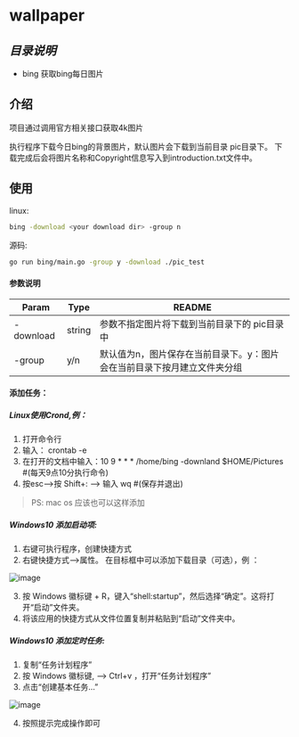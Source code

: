 # wallpaper
## _目录说明_
- bing 获取bing每日图片


## 介绍
项目通过调用官方相关接口获取4k图片

执行程序下载今日bing的背景图片，默认图片会下载到当前目录 pic目录下。
下载完成后会将图片名称和Copyright信息写入到introduction.txt文件中。


## 使用
linux:
```sh
bing -download <your download dir> -group n
```
源码:
```sh
go run bing/main.go -group y -download ./pic_test
```
#### 参数说明
| Param | Type |README |
| ------ | ------ | ------ |
| -download |string| 参数不指定图片将下载到当前目录下的 pic目录中 |
| -group |y/n| 默认值为n，图片保存在当前目录下。y：图片会在当前目录下按月建立文件夹分组 |

#### 添加任务：
##### Linux使用Crond,例：
1. 打开命令行
2. 输入： crontab -e
3. 在打开的文档中输入：10 9 * * * /home/bing -downland $HOME/Pictures  #(每天9点10分执行命令)
4. 按esc-->按 Shift+: --> 输入 wq #(保存并退出)

> PS: mac os 应该也可以这样添加

##### Windows10 添加启动项:
1. 右键可执行程序，创建快捷方式
2. 右键快捷方式-->属性。 在目标框中可以添加下载目录（可选），例 ：
  
  ![image](https://user-images.githubusercontent.com/7802535/188383830-34f24711-f9ab-4e52-82f2-0fddd447e6b5.png)
  
3. 按 Windows 徽标键  + R，键入“shell:startup”，然后选择“确定”。这将打开“启动”文件夹。
4. 将该应用的快捷方式从文件位置复制并粘贴到“启动”文件夹中。

##### Windows10 添加定时任务:
1. 复制“任务计划程序”
2. 按 Windows 徽标键, --> Ctrl+v ，打开“任务计划程序”
3. 点击“创建基本任务...”

![image](https://user-images.githubusercontent.com/7802535/188389802-edc2d298-3658-4552-99a9-2c9dc096dc4b.png)

4. 按照提示完成操作即可







